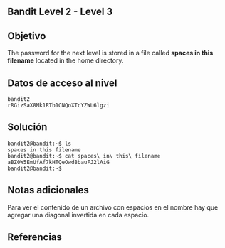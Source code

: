 ## Bandit Level 2 - Level 3

## Objetivo
The password for the next level is stored in a file called **spaces in this filename** located in the home directory.
## Datos de acceso al nivel
```
bandit2 
rRGizSaX8Mk1RTb1CNQoXTcYZWU6lgzi
```
## Solución
```
bandit2@bandit:~$ ls
spaces in this filename
bandit2@bandit:~$ cat spaces\ in\ this\ filename
aBZ0W5EmUfAf7kHTQeOwd8bauFJ2lAiG
bandit2@bandit:~$
```
## Notas adicionales
Para ver el contenido de un archivo con espacios en el nombre hay que agregar una diagonal invertida en cada espacio.
## Referencias
